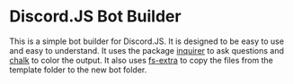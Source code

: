 # Discord.JS Bot Builder

This is a simple bot builder for Discord.JS. It is designed to be easy to use and easy to understand. It uses the package [inquirer](https://www.npmjs.com/package/inquirer) to ask questions and [chalk](https://www.npmjs.com/package/chalk) to color the output. It also uses [fs-extra](https://www.npmjs.com/package/fs-extra) to copy the files from the template folder to the new bot folder.